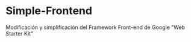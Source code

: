 # Simple-Frontend
Modificación y simplificación del Framework Front-end de Google "Web Starter Kit" 
